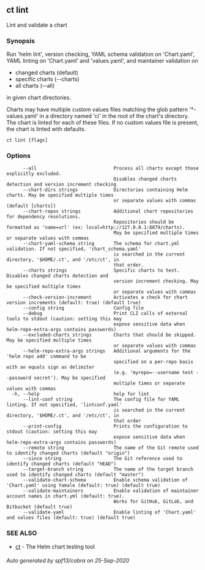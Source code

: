 ## ct lint

Lint and validate a chart

### Synopsis

Run 'helm lint', version checking, YAML schema validation
on 'Chart.yaml', YAML linting on 'Chart.yaml' and 'values.yaml',
and maintainer validation on

* changed charts (default)
* specific charts (--charts)
* all charts (--all)

in given chart directories.

Charts may have multiple custom values files matching the glob pattern
'*-values.yaml' in a directory named 'ci' in the root of the chart's
directory. The chart is linted for each of these files. If no custom
values file is present, the chart is linted with defaults.

```
ct lint [flags]
```

### Options

```
      --all                            Process all charts except those explicitly excluded.
                                       Disables changed charts detection and version increment checking
      --chart-dirs strings             Directories containing Helm charts. May be specified multiple times
                                       or separate values with commas (default [charts])
      --chart-repos strings            Additional chart repositories for dependency resolutions.
                                       Repositories should be formatted as 'name=url' (ex: local=http://127.0.0.1:8879/charts).
                                       May be specified multiple times or separate values with commas
      --chart-yaml-schema string       The schema for chart.yml validation. If not specified, 'chart_schema.yaml'
                                       is searched in the current directory, '$HOME/.ct', and '/etc/ct', in
                                       that order.
      --charts strings                 Specific charts to test. Disables changed charts detection and
                                       version increment checking. May be specified multiple times
                                       or separate values with commas
      --check-version-increment        Activates a check for chart version increments (default: true) (default true)
      --config string                  Config file
      --debug                          Print CLI calls of external tools to stdout (caution: setting this may
                                       expose sensitive data when helm-repo-extra-args contains passwords)
      --excluded-charts strings        Charts that should be skipped. May be specified multiple times
                                       or separate values with commas
      --helm-repo-extra-args strings   Additional arguments for the 'helm repo add' command to be
                                       specified on a per-repo basis with an equals sign as delimiter
                                       (e.g. 'myrepo=--username test --password secret'). May be specified
                                       multiple times or separate values with commas
  -h, --help                           help for lint
      --lint-conf string               The config file for YAML linting. If not specified, 'lintconf.yaml'
                                       is searched in the current directory, '$HOME/.ct', and '/etc/ct', in
                                       that order
      --print-config                   Prints the configuration to stdout (caution: setting this may
                                       expose sensitive data when helm-repo-extra-args contains passwords)
      --remote string                  The name of the Git remote used to identify changed charts (default "origin")
      --since string                   The Git reference used to identify changed charts (default "HEAD")
      --target-branch string           The name of the target branch used to identify changed charts (default "master")
      --validate-chart-schema          Enable schema validation of 'Chart.yaml' using Yamale (default: true) (default true)
      --validate-maintainers           Enable validation of maintainer account names in chart.yml (default: true).
                                       Works for GitHub, GitLab, and Bitbucket (default true)
      --validate-yaml                  Enable linting of 'Chart.yaml' and values files (default: true) (default true)
```

### SEE ALSO

* [ct](ct.md)	 - The Helm chart testing tool

###### Auto generated by spf13/cobra on 25-Sep-2020
